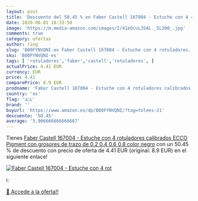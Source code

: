 ```yaml
---
layout: post
title: 'Descuento del 50.45 % en Faber Castell 167004 - Estuche con 4 rot'
date: 2020-06-01 18:33:59
image: 'https://m.media-amazon.com/images/I/41eOcuL3SAL._SL200_.jpg'
comments: true
category: ofertas
author: ring
slug: 'B00FYNVQNI-es Faber Castell 167004 - Estuche con 4 rotuladores...'
sku: 'B00FYNVQNI-es'
tags: [ 'rotuladores','faber','castell','rotuladores', ]
actualPrice: 4.41 EUR
currency: EUR
price: 4.41
comparePrice: 8.9 EUR
prodname: 'Faber Castell 167004 - Estuche con 4 rotuladores calibrados ECCO Pigment con grosores de trazo de 0.2  0.4  0.6  0.8  color negro'
country: 'es'
flag: '🇪🇸'
brand: ''
buyurl: 'https://www.amazon.es/dp/B00FYNVQNI/?tag=tolees-21'
descuento: '50.45'
average: '5.906666666666667'
---
```


Tienes [Faber Castell 167004 - Estuche con 4 rotuladores calibrados ECCO Pigment con grosores de trazo de 0.2  0.4  0.6  0.8  color negro](https://www.amazon.es/dp/B00FYNVQNI/?tag=tolees-21) con un 50.45 % de descuento con precio de oferta de 4.41 EUR (original: 8.9 EUR) en el siguiente enlace!

[![Faber Castell 167004 - Estuche con 4 rot](https://m.media-amazon.com/images/I/41eOcuL3SAL._SL200_.jpg)](https://www.amazon.es/dp/B00FYNVQNI/?tag=tolees-21)

ℹ️:


[🛒 Accede a la oferta!!](https://www.amazon.es/dp/B00FYNVQNI/?tag=tolees-21)
